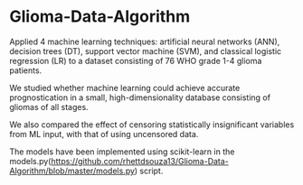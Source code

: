 # Glioma-Data-Algorithm

Applied 4 machine learning techniques: artificial neural networks (ANN), decision trees (DT), support vector machine (SVM), and classical logistic regression (LR) to a dataset consisting of 76 WHO grade 1-4 glioma patients.

We studied whether machine learning could achieve accurate prognostication in a small, high-dimensionality database consisting of gliomas of all stages.

We also compared the effect of censoring statistically insignificant variables from ML input, with that of using uncensored data.

The models have been implemented using scikit-learn in the models.py(https://github.com/rhettdsouza13/Glioma-Data-Algorithm/blob/master/models.py) script.
